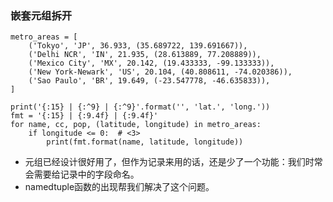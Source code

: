 ### 嵌套元组拆开```metro_areas = [    ('Tokyo', 'JP', 36.933, (35.689722, 139.691667)),       ('Delhi NCR', 'IN', 21.935, (28.613889, 77.208889)),    ('Mexico City', 'MX', 20.142, (19.433333, -99.133333)),    ('New York-Newark', 'US', 20.104, (40.808611, -74.020386)),    ('Sao Paulo', 'BR', 19.649, (-23.547778, -46.635833)),]print('{:15} | {:^9} | {:^9}'.format('', 'lat.', 'long.'))fmt = '{:15} | {:9.4f} | {:9.4f}'for name, cc, pop, (latitude, longitude) in metro_areas:      if longitude <= 0:  # <3>        print(fmt.format(name, latitude, longitude))```* 元组已经设计很好用了，但作为记录来用的话，还是少了一个功能：我们时常会需要给记录中的字段命名。* namedtuple函数的出现帮我们解决了这个问题。